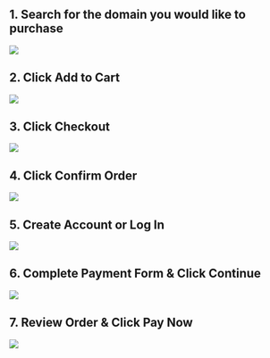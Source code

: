 ## 1. Search for the domain you would like to purchase
![](/static/img/namecheap-0.png)

## 2. Click Add to Cart
![](/static/img/namecheap-1.png)

## 3. Click Checkout
![](/static/img/namecheap-2.png)

## 4. Click Confirm Order
![](/static/img/namecheap-3.png)

## 5. Create Account or Log In
![](/static/img/namecheap-4.png)

## 6. Complete Payment Form & Click Continue
![](/static/img/namecheap-5.png)

## 7. Review Order & Click Pay Now
![](/static/img/namecheap-6.png)